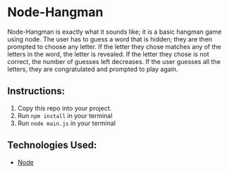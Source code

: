 # Node-Hangman

Node-Hangman is exactly what it sounds like; it is a basic hangman game using node.  The user has to guess a word that is hidden; they are then prompted to choose any letter.  If the letter they chose matches any of the letters in the word, the letter is revealed.  If the letter they chose is not correct, the number of guesses left decreases.  If the user guesses all the letters, they are congratulated and prompted to play again.

## Instructions:

1. Copy this repo into your project.
2. Run `npm install` in your terminal
3. Run `node main.js` in your terminal

## Technologies Used:
* [Node](https://nodejs.org/en/)
